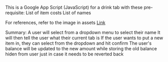 This is a Google App Script (JavaScript) for a drink tab with these pre-requisite:
List of item costs
List of names

For references, refer to the image in assets [Link](/assets/images/drink_tab_interface.jpg)

Summary:
A user will select from a dropdown menu to select their name
It will then tell the user what their current tab is
If the user wants to put a new item in, they can select from the dropdown and hit confirm
The user's balance will be updated to the new amount while storing the old balance hiden from user just in case it needs to be reverted back
